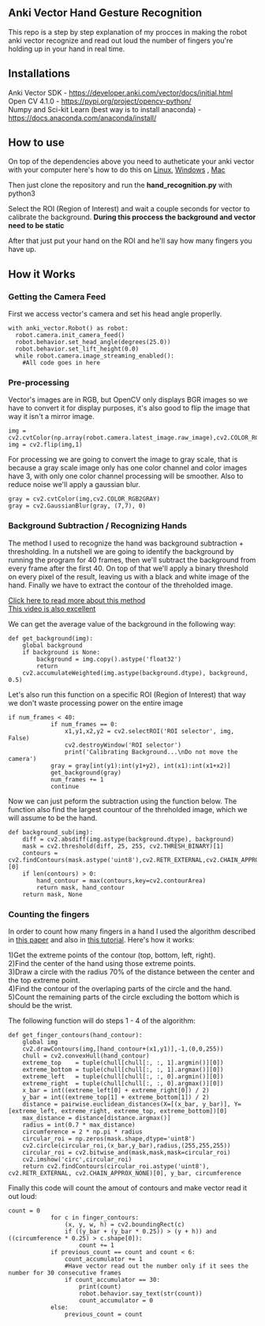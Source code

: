 ## Anki Vector Hand Gesture Recognition
This repo is a step by step explanation of my procces in making the robot anki vector recognize and read out loud the number of
fingers you're holding up in your hand in real time.



## Installations
Anki Vector SDK - https://developer.anki.com/vector/docs/initial.html  
Open CV 4.1.0 - https://pypi.org/project/opencv-python/  
Numpy and Sci-kit Learn (best way is to install anaconda) - https://docs.anaconda.com/anaconda/install/

## How to use
On top of the dependencies above you need to autheticate your anki vector with your computer here's how to do this on 
[Linux](https://developer.anki.com/vector/docs/install-linux.html#vector-authentication), [Windows](https://developer.anki.com/vector/docs/install-windows.html#vector-authentication)
, [Mac](https://developer.anki.com/vector/docs/install-macos.html#vector-authentication)    
  
Then just clone the repository and run the **hand_recognition.py** with python3  
  
Select the ROI (Region of Interest) and wait a couple seconds for vector to calibrate the background. **During this proccess
the background and vector need to be static**  
  
After that just put your hand on the ROI and he'll say how many fingers you have up.


## How it Works
### Getting the Camera Feed
First we access vector's camera and set his head angle properlly.

```python3
with anki_vector.Robot() as robot:
  robot.camera.init_camera_feed()
  robot.behavior.set_head_angle(degrees(25.0))
  robot.behavior.set_lift_height(0.0)
  while robot.camera.image_streaming_enabled():
    #All code goes in here
```
### Pre-processing
Vector's images are in RGB, but OpenCV only displays BGR images so we have to convert it for display purposes, it's also good
to flip the image that way it isn't a mirror image.
```python3
img = cv2.cvtColor(np.array(robot.camera.latest_image.raw_image),cv2.COLOR_RGB2BGR)
img = cv2.flip(img,1)
```
For processing we are going to convert the image to gray scale, that is because a gray scale image only has one color channel
and color images have 3, with only one color channel processing will be smoother. Also to reduce noise we'll apply a gaussian blur.
```python3
gray = cv2.cvtColor(img,cv2.COLOR_RGB2GRAY)
gray = cv2.GaussianBlur(gray, (7,7), 0)
```
### Background Subtraction / Recognizing Hands
The method I used to recognize the hand was background subtraction + thresholding. In a nutshell we are going to identify the 
background by running the program for 40 frames, then we'll subtract the background from every frame after the first 40.
On top of that we'll apply a binary threshold on every pixel of the result, leaving us with a black and white image of the hand.
Finally we have to extract the contour of the threholded image.
  
[Click here to read more about this method](https://docs.opencv.org/trunk/d1/dc5/tutorial_background_subtraction.html)  
[This video is also excellent](https://www.youtube.com/watch?v=nRt2LPRz704)

We can get the average value of the background in the following way:
```python3
def get_background(img):
    global background
    if background is None:
        background = img.copy().astype('float32')
        return  
    cv2.accumulateWeighted(img.astype(background.dtype), background, 0.5)
```
  
  
Let's also run this function on a specific ROI (Region of Interest) that way we don't waste processing power on the entire image
```python3
if num_frames < 40:
            if num_frames == 0:
                x1,y1,x2,y2 = cv2.selectROI('ROI selector', img, False)
                cv2.destroyWindow('ROI selector')
                print('Calibrating Background...\nDo not move the camera')
            gray = gray[int(y1):int(y1+y2), int(x1):int(x1+x2)]
            get_background(gray)
            num_frames += 1
            continue
```
  
Now we can just peform the subtraction using the function below. The function also find the largest countour
of the threholded image, which we will assume to be the hand.
```python3
def background_sub(img):
    diff = cv2.absdiff(img.astype(background.dtype), background)
    mask = cv2.threshold(diff, 25, 255, cv2.THRESH_BINARY)[1]
    contours = cv2.findContours(mask.astype('uint8'),cv2.RETR_EXTERNAL,cv2.CHAIN_APPROX_SIMPLE)[0]
    if len(contours) > 0:
        hand_contour = max(contours,key=cv2.contourArea)
        return mask, hand_contour
    return mask, None
```
### Counting the fingers
In order to count how many fingers in a hand I used the algorithm described in [this paper](http://citeseerx.ist.psu.edu/viewdoc/download?doi=10.1.1.454.3689&rep=rep1&type=pdf)
and also in [this tutorial](https://gogul09.github.io/software/hand-gesture-recognition-p2). Here's how it works:  
  
1)Get the extreme points of the contour (top, bottom, left, right).  
2)Find the center of the hand using those extreme points.  
3)Draw a circle with the radius 70% of the distance between the center and the top extreme point.  
4)Find the contour of the overlaping parts of the circle and the hand.  
5)Count the remaining parts of the circle excluding the bottom which is should be the wrist.  
  
The following function will do steps 1 - 4 of the algorithm:
```python3
def get_finger_contours(hand_contour):
    global img
    cv2.drawContours(img,[hand_contour+(x1,y1)],-1,(0,0,255))
    chull = cv2.convexHull(hand_contour)
    extreme_top    = tuple(chull[chull[:, :, 1].argmin()][0])
    extreme_bottom = tuple(chull[chull[:, :, 1].argmax()][0])
    extreme_left   = tuple(chull[chull[:, :, 0].argmin()][0])
    extreme_right  = tuple(chull[chull[:, :, 0].argmax()][0])
    x_bar = int((extreme_left[0] + extreme_right[0]) / 2)
    y_bar = int((extreme_top[1] + extreme_bottom[1]) / 2)
    distance = pairwise.euclidean_distances(X=[(x_bar, y_bar)], Y=[extreme_left, extreme_right, extreme_top, extreme_bottom])[0]
    max_distance = distance[distance.argmax()]
    radius = int(0.7 * max_distance)
    circumference = 2 * np.pi * radius
    circular_roi = np.zeros(mask.shape,dtype='uint8')
    cv2.circle(circular_roi,(x_bar,y_bar),radius,(255,255,255))
    circular_roi = cv2.bitwise_and(mask,mask,mask=circular_roi)
    cv2.imshow('circ',circular_roi)
    return cv2.findContours(circular_roi.astype('uint8'), cv2.RETR_EXTERNAL, cv2.CHAIN_APPROX_NONE)[0], y_bar, circumference
```
  
  
Finally this code will count the amout of contours and make vector read it out loud:
```python3
count = 0
            for c in finger_contours:
                (x, y, w, h) = cv2.boundingRect(c)
                if ((y_bar + (y_bar * 0.25)) > (y + h)) and ((circumference * 0.25) > c.shape[0]):
                    count += 1
            if previous_count == count and count < 6:
                count_accumulator += 1
                #Have vector read out the number only if it sees the number for 30 consecutive frames
                if count_accumulator == 30:
                    print(count)
                    robot.behavior.say_text(str(count))
                    count_accumulator = 0
            else:
                previous_count = count
```
